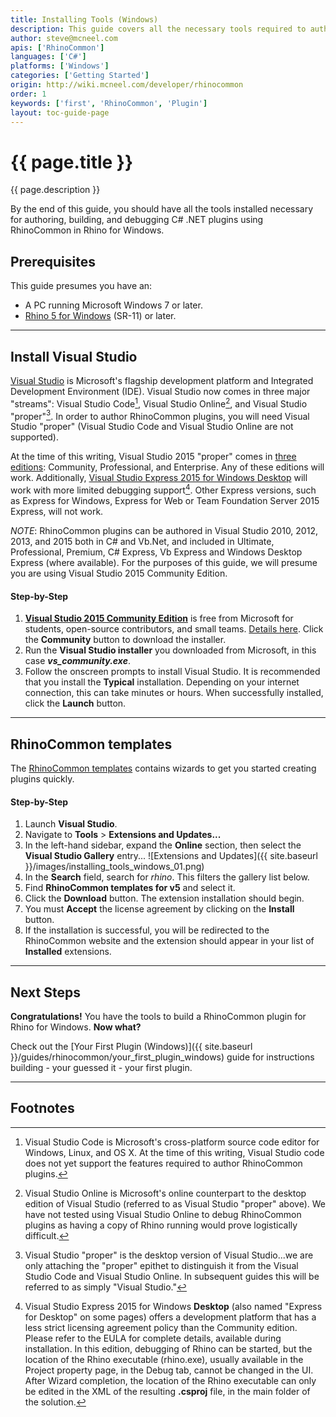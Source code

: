 ```yaml
---
title: Installing Tools (Windows)
description: This guide covers all the necessary tools required to author Rhino plugins on Windows.
author: steve@mcneel.com
apis: ['RhinoCommon']
languages: ['C#']
platforms: ['Windows']
categories: ['Getting Started']
origin: http://wiki.mcneel.com/developer/rhinocommon
order: 1
keywords: ['first', 'RhinoCommon', 'Plugin']
layout: toc-guide-page
---
```


# {{ page.title }}

{{ page.description }}

By the end of this guide, you should have all the tools installed necessary for authoring, building, and debugging C# .NET plugins using RhinoCommon in Rhino for Windows.

## Prerequisites

This guide presumes you have an:

- A PC running Microsoft Windows 7 or later.
- [Rhino 5 for Windows](http://www.rhino3d.com/download) (SR-11) or later.

---

## Install Visual Studio

[Visual Studio](https://www.visualstudio.com/en-us/visual-studio-homepage-vs.aspx) is Microsoft's flagship development platform and Integrated Development Environment (IDE).  Visual Studio now comes in three major "streams": Visual Studio Code[^1], Visual Studio Online[^2], and Visual Studio "proper"[^3].  In order to author RhinoCommon plugins, you will need Visual Studio "proper" (Visual Studio Code and Visual Studio Online are not supported).

At the time of this writing, Visual Studio 2015 "proper" comes in [three editions](https://www.visualstudio.com/vs-2015-product-editions): Community, Professional, and Enterprise.  Any of these editions will work. Additionally, [Visual Studio Express 2015 for Windows Desktop](https://www.visualstudio.com/products/visual-studio-express-vs.aspx) will work with more limited debugging support[^4]. Other Express versions, such as Express for Windows, Express for Web or Team Foundation Server 2015 Express, will not work.

*NOTE*: RhinoCommon plugins can be authored in Visual Studio 2010, 2012, 2013, and 2015 both in C# and Vb.Net, and included in Ultimate, Professional, Premium, C# Express, Vb Express and Windows Desktop Express (where available).  For the purposes of this guide, we will presume you are using Visual Studio 2015 Community Edition.

#### Step-by-Step

1. **[Visual Studio 2015 Community Edition](https://www.visualstudio.com/vs-2015-product-editions)** is free from Microsoft for students, open-source contributors, and small teams. [Details here](https://www.visualstudio.com/en-us/support/legal/mt171547).  Click the **Community** button to download the installer.
1. Run the **Visual Studio installer** you downloaded from Microsoft, in this case ***vs_community.exe***.
1. Follow the onscreen prompts to install Visual Studio.  It is recommended that you install the **Typical** installation.  Depending on your internet connection, this can take minutes or hours.  When successfully installed, click the **Launch** button.

---

## RhinoCommon templates

The [RhinoCommon templates](https://visualstudiogallery.msdn.microsoft.com/16053049-7db2-4c9f-961a-53274ac92ace) contains wizards to get you started creating plugins quickly.

#### Step-by-Step

1. Launch **Visual Studio**.
1. Navigate to **Tools** > **Extensions and Updates...**
1. In the left-hand sidebar, expand the **Online** section, then select the **Visual Studio Gallery** entry...
![Extensions and Updates]({{ site.baseurl }}/images/installing_tools_windows_01.png)
1. In the **Search** field, search for *rhino*.  This filters the gallery list below.
1. Find **RhinoCommon templates for v5** and select it.
1. Click the **Download** button.  The extension installation should begin.
1. You must **Accept** the license agreement by clicking on the **Install** button.
1. If the installation is successful, you will be redirected to the RhinoCommon website and the extension should appear in your list of **Installed** extensions.

---

## Next Steps

**Congratulations!**  You have the tools to build a RhinoCommon plugin for Rhino for Windows.  **Now what?**

Check out the [Your First Plugin (Windows)]({{ site.baseurl }}/guides/rhinocommon/your_first_plugin_windows) guide for instructions building - your guessed it - your first plugin.

---

## Footnotes

[^1]: Visual Studio Code is Microsoft's cross-platform source code editor for Windows, Linux, and OS X.  At the time of this writing, Visual Studio code does not yet support the features required to author RhinoCommon plugins.

[^2]: Visual Studio Online is Microsoft's online counterpart to the desktop edition of Visual Studio (referred to as Visual Studio "proper" above).  We have not tested using Visual Studio Online to debug RhinoCommon plugins as having a copy of Rhino running would prove logistically difficult.

[^3]: Visual Studio "proper" is the desktop version of Visual Studio...we are only attaching the "proper" epithet to distinguish it from the Visual Studio Code and Visual Studio Online.  In subsequent guides this will be referred to as simply "Visual Studio."

[^4]: Visual Studio Express 2015 for Windows **Desktop** (also named "Express for Desktop" on some pages) offers a development platform that has a less strict licensing agreement policy than the Community edition. Please refer to the EULA for complete details, available during installation. In this edition, debugging of Rhino can be started, but the location of the Rhino executable (rhino.exe), usually available in the Project property page, in the Debug tab, cannot be changed in the UI. After Wizard completion, the location of the Rhino executable can only be edited in the XML of the resulting **.csproj** file, in the main folder of the solution.
